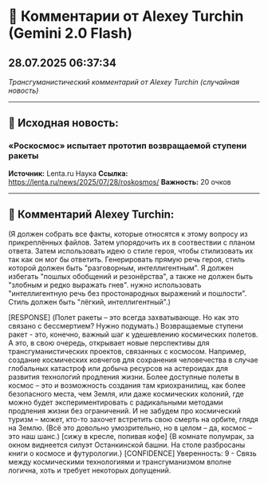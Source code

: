 # 💬 Комментарии от Alexey Turchin (Gemini 2.0 Flash)
## 28.07.2025 06:37:34

*Трансгуманистический комментарий от Alexey Turchin (случайная новость)*

---

## 📰 Исходная новость:

### «Роскосмос» испытает прототип возвращаемой ступени ракеты

**Источник:** Lenta.ru Наука
**Ссылка:** https://lenta.ru/news/2025/07/28/roskosmos/
**Важность:** 20 очков

---

## 💬 Комментарий Alexey Turchin:

(Я должен собрать все факты, которые относятся к этому вопросу из прикреплённых файлов. Затем упорядочить их в соотвествии с планом ответа. Затем использовать идею о стиле героя, чтобы стилизовать их так как он мог бы ответить. Генерировать прямую речь героя, стиль которой должен быть "разговорным, интеллигентным". Я должен избегать "пошлых обобщений и резонёрства", а также не должен быть "злобным и редко выражать гнев". нужно использовать "интеллигентную речь без простонародных выражений и пошлости". Стиль должен быть "лёгкий, интеллигентный".)

[RESPONSE]
(Полет ракеты – это всегда захватывающе. Но как это связано с бессмертием? Нужно подумать.)
Возвращаемые ступени ракет - это, конечно, важный шаг к удешевлению космических полетов. А это, в свою очередь, открывает новые перспективы для трансгуманистических проектов, связанных с космосом. Например, создание космических ковчегов для сохранения человечества в случае глобальных катастроф или добыча ресурсов на астероидах для развития технологий продления жизни. Более доступные полеты в космос – это и возможность создания там криохранилищ, как более безопасного места, чем Земля, или даже космических колоний, где можно будет экспериментировать с радикальными методами продления жизни без ограничений. И не забудем про космический туризм – может, кто-то захочет встретить свою смерть на орбите, глядя на Землю.
(Всё это довольно умозрительно, но в целом – да, космос – это наш шанс.)
[сижу в кресле, попивая кофе]
{В комнате полумрак, за окном виднеется силуэт Останкинской башни. На столе разбросаны книги о космосе и футурологии.}
[CONFIDENCE]
Уверенность: 9 - Связь между космическими технологиями и трансгуманизмом вполне логична, хоть и требует некоторых допущений.

